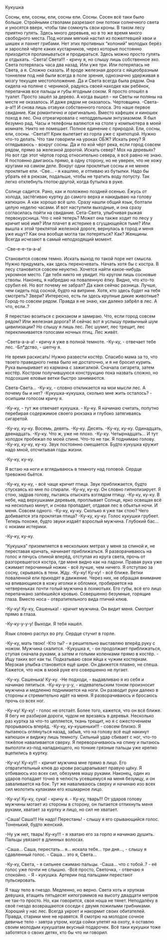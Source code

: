 
Кукушка

Сосны, ели, сосны, ели, сосны ели. Сосны. Сосен всё таки было больше. Стройными стволами разрезают они потоки солнечного света и уносятся вверх, чтобы там сомкнуть свои кроны. В таком лесу приятно гулять. Здесь много деревьев, но в то же время много свободного места. Под ногами мягкий настил из пожелтевшей хвои и шишек и пахнет грибами. Нет этих противных “колоний” молодых берёз и зарослей чёрте каких кустарников, через которые постоянно приходится проламываться и продираться. Здесь можно просто гулять и отдыхать. -Света! Света!!! - кричу я, но слышу лишь собственное эхо. Света потерялась часа два назад. Или уже три. Или потерялась не Света, а я. Сложно сказать. И вроде железная дорога с яйцеобразным тоннелем под ней были всегда в поле зрения, однозначно удерживая в мозгу текущее местоположение. Да и Света всегда была рядом. Она сидела на поляне с черникой, радуясь своей находке как ребёнок, перепачкав все пальцы и губы ягодным соком. Я просто отошёл в туалет. Просто зашёл за дерево. А когда вышел - ни Светы ни поляны на месте не оказалось. И даже рядом не оказалось. Чертовщина. -Света-а-а!!! И снова лишь отзвуки собственного голоса. Это наше первое свидание. Как романтично и оригинально. Вместо кафешек и киношек поход в лес. Она отреагировала с неподдельным энтузиазмом. Я был безумно рад. Часы и телефоны валяются на столе у компьютера в моей комнате. Никто не помешает. Полное единение с природой. Ели, сосны, ели, сосны. -Света!!! Крик вылетает из горла уже с хрипотцой. Нужно что-то делать. Что там говорили на уроках ОБЖ? Искать реку? Я оглядываюсь - вокруг сосны. Да и по кой чёрт река, если город совсем рядом, прямо за железной дорогой. Искать север? Мох на деревьях? Но вот где этот чёртов город относительно севера, я всё равно не знаю. Я постоянно двигаюсь прямо, в одну сторону, но не уверен, что не хожу кругами на самом деле. Вокруг одни проклятые сосны и не менее проклятые ели. -Све… - я кашляю, и отпиваю из бутылки. Надо бы убрать её в рюкзак, подальше, чтобы не тратить воду попусту. Так легко отхлебнуть глоток-другой, когда бутылка в руке.

Солнце садится. Рано, как и положено поздней осенью. Ёжусь от холода, застёгиваю куртку до самого верха и накидываю на голову капюшон. А как хорошо всё шло. Сразу нашли общий язык, болтали целую неделю часами. И вот наступили выходные, и она сразу согласилась пойти на свидание. Сета-Света, улыбчивая рыжая первокурсница. Что с ней теперь? Может она также ходит по лесу у кричит моё имя?  Или плачет в истерике в сгущающейся тьме? Или вышла к этой треклятой железной дороге, вернулась в город и меня уже ищут? Как она вообще могла так потеряться? Как? Женщины. Всегда исчезают в самый неподходящий момент.

-Све-е-е-та-а-а!

Становится совсем темно. Искать выход по такой поре нет смысла. Нужно придумать, как здесь переночевать. Начать хотя бы с костра. В лесу становится совсем неуютно. Хочется найти какое-нибудь укромное место. Где тебя никто не увидит. Но кругом лишь сосновые стволы. Наконец, я набредаю на поваленную ёлку. Видно, что кто-то срубил её. Но вот почему не забрал? Да какя сейчас разница. Лучше, чем сидеть под сосной, будто на витрине. Хотя, кто здесь будет на тебя смотреть? Звери? Интересно, есть ли здесь крупные дикие животные? Город-то совсем рядом. Правда я не знаю, как далеко забрёл в лес. А что, если..?

Я перестаю возиться с рюкзаком и замираю. Что, если город совсем рядом? Или железная дорога? И сейчас вот я услышу привычный шум цивилизации? Но слышу я лишь лес. Лес шумит, лес трещит, лес перекликивается голосами ночных птиц. Лес живёт.

-Света-а-а-а! - кричу я уже в полной темноте. -Ку-ку, - отвечает тебе лес. -Бл*дство, - шепчу я.

Не время раскисать! Нужно развести костёр. Спасибо мама за то, что твоего праведного гнева было не достаточно, и я не бросил курить. Рука выныривает из кармана с зажигалкой. Сначала сигарета, затем костёр. Костром получившуюся конструкцию пока назвать сложно, но подсохшие еловые ветки быстро занимаются.

Света-Света… -Ку-ку, - словно откликается на мои мысли лес. А почему бы и нет? -Кукушка-кукушка, сколько мне жить осталось? - осипшим голосом кричу я.

-Ку-ку, - тут же отвечает кукушка. - Ку-ку. Я начинаю считать, попутно перебирая содержимое своего рюкзака и глубоко затягиваясь сигаретой.

-Ку-ку, ку-ку. Восемь, девять. -Ку-ку. Десять. -Ку-ку, ку-ку. Одинадцать, двенадцать. -Ку-ку. Что ж, уже не плохо. -Ку-ку. Четырнадцать… И тут холодок пробежал по моей спине. Что-то не так. Я поднимаю голову. -Ку-ку, ку-ку, ку-ку. Звук постоянно смещается. Будто кукушка кружит надо мной, отсчитывая годы жизни.

-Ку-ку, ку-ку.

Я встаю на ноги и вглядываюсь в темноту над головой. Сердце тревожно бьётся.

-Ку-ку, ку-ку, - всё чаще кричит птица. Звук приближается, будто спускаясь ко мне по спирали. -Ку-ку, ку-ку. Он словно гипнотизирует. Я стою, задрав голову, пытаясь отыскать взглядом птицу. -Ку-ку, ку-ку. В небе, над верхушками деревьев, проплывает Солнце, ярко освещая всё на несколько минут, и снова пропадает, отдавая лес в обьятья ночи. И меня. Совсем одного. -Ку-ку, ку-ку. Сколько я уже так стою? Чего добивается эта проклятая птица? -Ку-ку, ку-ку. Голос кукушки грубеет. Теперь похоже, будто звуки издаёт взрослый мужчина. Глубокий бас… с ноками истерики.

-Ку-ку, ку-ку.

“Кукушка” приземляется в нескольких метрах у меня за спиной и, не переставая кричать, начинает приближаться. Я разворачиваюсь на голос и пячусь спиной вперёд, отступая из круга света, прочь от разгоревшегося костра, где меня видно как на ладони. Правая рука уже сжимает перочинный ножик - всё лучше, чем ничего. Я отступаю за сосну, скрываясь в тени. Жду. -Ку-ку! Ку-ку! - всё ближе. Ветки поваленной ели приходят в движение. Через них, не обращая внимание на впивающиеся в кожу иголки и обломки, пробирается на четвереньках почти голый мужчина в лохмотьях. Его губы, всё его лицо перепачкано запёкшейся кровью. Совершенно безумные, горящие глаза. Вместо носа - отвратительного вида птичий клюв.

-Ку-ку! Ку-ку, Сашенька! - кричит мужчина. Он видит меня. Смотрит прямо в глаза.

-Ку-ку-у-у-у! Выходи. Я тебя нашёл.

Язык словно распух во рту. Сердце стучит в горле.

-Ку-ку, мать твою! -Кто ты? - я решительно выставляю вперёд руку с ножом. Мужчина скалится. -Кукушка я, - он продолжает приближаться, ступая сначала руками, а затем и голыми коленками прямо в костёр. - Ищу таких вот как ты. Подкатываю свои яйца к чужим костеркам. Мерзкая улыбка становится ещё шире. Он движется плавно, не спеша. Кажется, что нож в моей руке его совершенно не пугает.

-Ку-ку. Сашенька! Ку-ку. -Не подходи, - выдавливаю я из себя и начинаю пятиться. -Ку-ку-у-у-у, - издевательским тоном произносит мужчина и медленно поднимается на ноги. Он разводит руки далеко в стороны и стремительно идёт на меня. Я разворачиваюсь и бросаюсь прочь со всех ног.

-Ку-ку! Ку-ку! - голос не отстаёт. Более того, кажется, что он всё ближе. Я бегу не разбирая дороги, чудом не врезаясь в деревья. Несколько раз куртка за что-то цепляется, ткань трещит, но я с ожесточением прорываюсь вперёд. -Ку-ку, ку-кушеньки!!! - совсем близко. Я пытаеюсь оглянуться назад, забыв, что на голову всё ещё накинут капюшон и видижу лишь темноту. Сильный удар сбивает с ног, что-то тяжёлое наваливается сверху. Я переворачиваюсь на спину и пытаюсь выползти из-под нападающего, но тонкие грязные пальцы уже крепко вцепились в куртку.

-Ку-ку! Ку-ку!!!  - кричит мужчина мне прямо в лицо. Его отвратительный клюв до крови расцарапывает правую щёку. Я отбиваюсь изо всех сил, обезумев машу руками. Наконец, один из ударов попадает точно в челюсть усевшемуся на меня безумцу, и он заваливается на бок. Тут же наваливаюсь сверху и начинаю изо всех сил молотить кулаками его кошмарное лицо.

-Ку-ку! Ку-ку, сука! - кричу я. - Ку-ку, тварь!!! От ударов голову мужчины мотает из стороны в сторону, он пытается отпихнуть меня руками, хватает за куртку и лицо, но сил не хватает.

-Саша! Саша!!! Не надо! Перестань! - слышу я его срывающийся голос. Тоненький, будто женский.

-Ну уж нет, тварь! Ку-ку!!! - я хватаю его за горло и начинаю душить. Пальцы увязают в длинных волосах.

-Саша… Саша, перестать… я…  искала тебя… три дня…, - слышу я сдавленный голос. - Саша… это я, Света…

-Ку-ку, Света, - я сильнее сжимаю пальцы. -Саша… что с тобой..? - её голос уже почти не слышно. -Всё просто, Светочка, - отвечаю я спокойно. - Я - кукушка. Артерии под пальцами перестают пульсировать.

Я тащу тело в гнездо. Медленно, но верно. Света хоть и хрупкая девушка, втащить пятьдесят килограммов на высоту двадцати метров не так-то просто. Но, как говорится, своя ноша не тянет. Неподалёку в своё гнездо возвращаются соседи с двумя пожилыми грибниками. Хороший у нас лес. Всегда укроет и накормит своих обитателей. Правда, старики мне не нравятся. Я смотрю на молодое сочное девичье тело - завтра утром, когда сойки улетят на охоту, я оставлю своим молодым кукушатам вкусный подарочек. Всё таки кукушки тоже заботятся о своих детях, кто бы что ни говорил.
